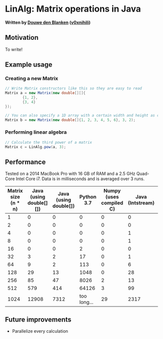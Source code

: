 # LinAlg: Matrix operations in Java

**Written by [Douwe den Blanken](https://nl.linkedin.com/in/douwedenblanken) ([v0xnihili](https://github.com/V0XNIHILI/))**

## Motivation

To write!

## Example usage

### Creating a new Matrix

```java
// Write Matrix constructors like this so they are easy to read
Matrix a = new Matrix(new double[][]{
        {1, 2},
        {3, 4}
});

// You can also specify a 1D array with a certain width and height as constructor input
Matrix b = new Matrix(new double[]{1, 2, 3, 4, 5, 6}, 3, 2);
```

### Performing linear algebra

```java
// Calculate the third power of a matrix
Matrix c = LinAlg.pow(a, 3);
```

## Performance

Tested on a 2014 MacBook Pro with 16 GB of RAM and a 2.5 GHz Quad-Core Intel Core i7. Data is in
milliseconds and is averaged over 3 runs.

| Matrix size (n * n) | Java (using double[][]) | Java (using double[]) | Python 3.7  | Numpy (uses compiled C) | Java (Intstream) | NodeJS |
|---------------------|-------------------------|-----------------------|-------------|-------------------------|------------------|--------|
| 1                   | 0                       | 0                     | 0           | 0                       | 0                | 0      |
| 2                   | 0                       | 0                     | 0           | 0                       | 0                | 0      |
| 4                   | 0                       | 0                     | 0           | 0                       | 1                | 0      |
| 8                   | 0                       | 0                     | 0           | 0                       | 1                | 0      |
| 16                  | 0                       | 0                     | 2           | 0                       | 0                | 1      |
| 32                  | 3                       | 2                     | 17          | 0                       | 1                | 13     |
| 64                  | 9                       | 2                     | 113         | 0                       | 6                | 1      |
| 128                 | 29                      | 13                    | 1048        | 0                       | 28               | 11     |
| 256                 | 85                      | 47                    | 8026        | 2                       | 13               | 103    |
| 512                 | 579                     | 414                   | 64126       | 3                       | 99               | 1144   |
| 1024                | 12908                   | 7312                  | too long... | 29                      | 2317             | 16292  |

## Future improvements

- Parallelize every calculation

